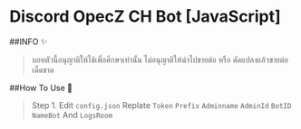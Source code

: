 # Discord OpecZ CH Bot [JavaScript]

##INFO ✨
>บอทตัวนี้อนุญาติให้ใช้เพื่อศึกษาเท่านั้น ไม่อนุญาติให้นำไปขายต่อ หรือ ดัดแปลงแล้วขายต่อเด็ดขาด

##How To Use 🔰
>Step 1. Edit `config.json` Replate `Token` `Prefix` `Adminname` `AdminId` `BotID` `NameBot` And `LogsRoom`
